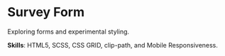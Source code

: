 # Survey Form

Exploring forms and experimental styling.

__Skills__: HTML5, SCSS, CSS GRID, clip-path, and Mobile Responsiveness.
